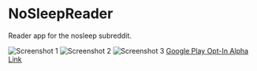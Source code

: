# NoSleepReader
Reader app for the nosleep subreddit.

![Screenshot 1](http://i.imgur.com/TKwn0ag.png)
![Screenshot 2](http://i.imgur.com/tT339sA.png)
![Screenshot 3](http://i.imgur.com/TF2xk2Z.png)
[Google Play Opt-In Alpha Link](https://play.google.com/apps/testing/com.projects.nosleepproject)
